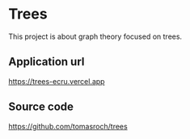 # Trees
This project is about graph theory focused on trees.
## Application url
https://trees-ecru.vercel.app
## Source code
https://github.com/tomasroch/trees
